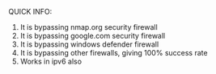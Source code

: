 QUICK INFO:

1. It is bypassing nmap.org security firewall
2. It is bypassing google.com security firewall
3. It is bypassing windows defender firewall
4. It is bypassing other firewalls, giving 100% success rate
5. Works in ipv6 also
